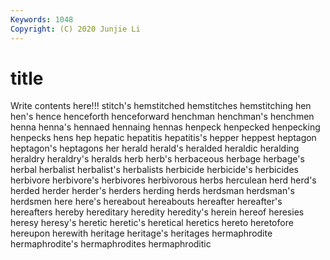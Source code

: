 ```yaml
---
Keywords: 1048
Copyright: (C) 2020 Junjie Li
---
```


# title

Write contents here!!!
stitch's
hemstitched 
hemstitches 
hemstitching 
hen 
hen's 
hence 
henceforth 
henceforward 
henchman 
henchman's
henchmen 
henna 
henna's 
hennaed 
hennaing 
hennas 
henpeck 
henpecked 
henpecking 
henpecks
hens 
hep 
hepatic 
hepatitis 
hepatitis's 
hepper 
heppest 
heptagon 
heptagon's 
heptagons
her 
herald 
herald's 
heralded 
heraldic 
heralding 
heraldry 
heraldry's 
heralds 
herb
herb's 
herbaceous 
herbage 
herbage's 
herbal 
herbalist 
herbalist's 
herbalists 
herbicide 
herbicide's
herbicides 
herbivore 
herbivore's 
herbivores 
herbivorous 
herbs 
herculean 
herd 
herd's 
herded
herder 
herder's 
herders 
herding 
herds 
herdsman 
herdsman's 
herdsmen 
here 
here's
hereabout 
hereabouts 
hereafter 
hereafter's 
hereafters 
hereby 
hereditary 
heredity 
heredity's 
herein
hereof 
heresies 
heresy 
heresy's 
heretic 
heretic's 
heretical 
heretics 
hereto 
heretofore
hereupon 
herewith 
heritage 
heritage's 
heritages 
hermaphrodite 
hermaphrodite's 
hermaphrodites 
hermaphroditic 
